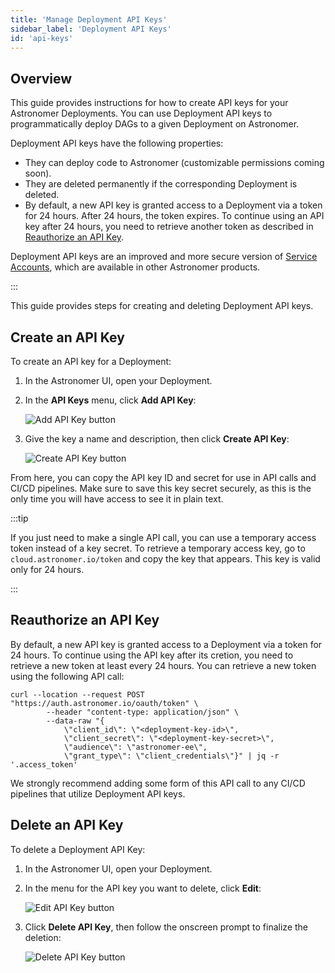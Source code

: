 ```yaml
---
title: 'Manage Deployment API Keys'
sidebar_label: 'Deployment API Keys'
id: 'api-keys'
---
```


## Overview

This guide provides instructions for how to create API keys for your Astronomer Deployments. You can use Deployment API keys to programmatically deploy DAGs to a given Deployment on Astronomer.

Deployment API keys have the following properties:

- They can deploy code to Astronomer (customizable permissions coming soon).
- They are deleted permanently if the corresponding Deployment is deleted.
- By default, a new API key is granted access to a Deployment via a token for 24 hours. After 24 hours, the token expires. To continue using an API key after 24 hours, you need to retrieve another token as described in [Reauthorize an API Key](api-keys#reauthorize-an-api-key).

Deployment API keys are an improved and more secure version of [Service Accounts](https://www.astronomer.io/docs/enterprise/v0.25/deploy/ci-cd#step-1-create-a-service-account), which are available in other Astronomer products.

:::

This guide provides steps for creating and deleting Deployment API keys.

## Create an API Key

To create an API key for a Deployment:

1. In the Astronomer UI, open your Deployment.
2. In the **API Keys** menu, click **Add API Key**:

    <div class="text--center">
      <img src="/img/docs/add-api-key.png" alt="Add API Key button" />
    </div>

3. Give the key a name and description, then click **Create API Key**:

    <div class="text--center">
      <img src="/img/docs/create-api-key.png" alt="Create API Key button" />
    </div>

From here, you can copy the API key ID and secret for use in API calls and CI/CD pipelines. Make sure to save this key secret securely, as this is the only time you will have access to see it in plain text.

:::tip

If you just need to make a single API call, you can use a temporary access token instead of a key secret. To retrieve a temporary access key, go to `cloud.astronomer.io/token` and copy the key that appears. This key is valid only for 24 hours.

:::

## Reauthorize an API Key

By default, a new API key is granted access to a Deployment via a token for 24 hours. To continue using the API key after its cretion, you need to retrieve a new token at least every 24 hours. You can retrieve a new token using the following API call:

```curl
curl --location --request POST "https://auth.astronomer.io/oauth/token" \
        --header "content-type: application/json" \
        --data-raw "{
            \"client_id\": \"<deployment-key-id>\",
            \"client_secret\": \"<deployment-key-secret>\",
            \"audience\": \"astronomer-ee\",
            \"grant_type\": \"client_credentials\"}" | jq -r '.access_token'
```

We strongly recommend adding some form of this API call to any CI/CD pipelines that utilize Deployment API keys.

## Delete an API Key

To delete a Deployment API Key:

1. In the Astronomer UI, open your Deployment.
2. In the menu for the API key you want to delete, click **Edit**:

    <div class="text--center">
      <img src="/img/docs/edit-api-key.png" alt="Edit API Key button" />
    </div>

3. Click **Delete API Key**, then follow the onscreen prompt to finalize the deletion:

    <div class="text--center">
      <img src="/img/docs/delete-api-key.png" alt="Delete API Key button" />
    </div>
